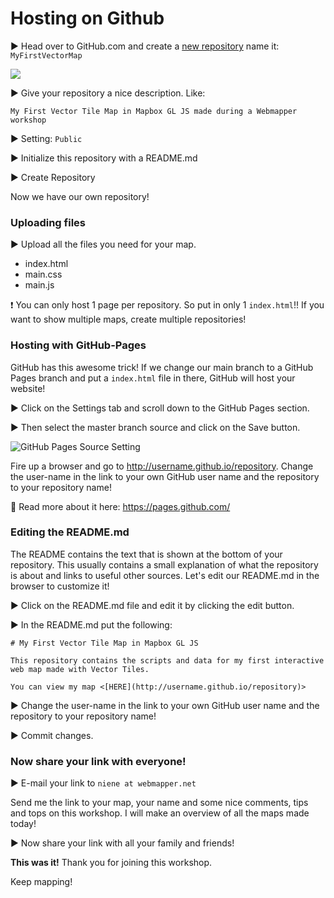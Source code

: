 # Hosting on Github

:arrow_forward: Head over to GitHub.com and create a [new repository](https://github.com/new) name it: `MyFirstVectorMap`

![](https://github.com/NieneB/Webmapping_for_beginners/wiki/img/create_repro.png)

:arrow_forward: Give your repository a nice description. Like:

	My First Vector Tile Map in Mapbox GL JS made during a Webmapper workshop

:arrow_forward: Setting: `Public`

:arrow_forward: Initialize this repository with a README.md

:arrow_forward: Create Repository

Now we have our own repository!

### Uploading files

:arrow_forward: Upload all the files you need for your map. 

- index.html
- main.css
- main.js

:exclamation: You can only host 1 page per repository. So put in only 1 `index.html`!! If you want to show multiple maps, create multiple repositories!

### Hosting with GitHub-Pages

GitHub has this awesome trick! If we change our main branch to a GitHub Pages branch and put a `index.html` file in there, GitHub will host your website!

:arrow_forward: Click on the Settings tab and scroll down to the GitHub Pages section.

:arrow_forward: Then select the master branch source and click on the Save button.

![GitHub Pages Source Setting](https://github.com/NieneB/Webmapping_for_beginners/wiki/img/source-setting.png)

Fire up a browser and go to http://username.github.io/repository.
Change the user-name in the link to your own GitHub user name and the repository to your repository name! 

:link: Read more about it here:  https://pages.github.com/

### Editing the README.md

The README contains the text that is shown at the bottom of your repository. This usually contains a small explanation of what the repository is about and links to useful other sources.
Let's edit our README.md in the browser to customize it! 

:arrow_forward: Click on the README.md file and edit it by clicking the edit button.

:arrow_forward: In the README.md put the following:

	
	# My First Vector Tile Map in Mapbox GL JS

	This repository contains the scripts and data for my first interactive web map made with Vector Tiles.

	You can view my map <[HERE](http://username.github.io/repository)>
	

:arrow_forward: Change the user-name in the link to your own GitHub user name and the repository to your repository name! 

:arrow_forward: Commit changes. 

### Now share your link with everyone!

:arrow_forward: E-mail your link to `niene at webmapper.net`

Send me the link to your map, your name and some nice comments, tips and tops on this workshop.
I will make an overview of all the maps made today! 

:arrow_forward: Now share your link with all your family and friends! 

**This was it!** Thank you for joining this workshop.

Keep mapping!

